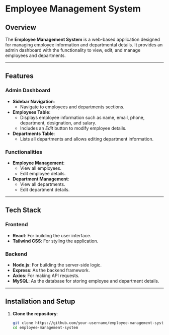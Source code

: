 # Employee Management System

## Overview

The **Employee Management System** is a web-based application designed for managing employee information and departmental details. It provides an admin dashboard with the functionality to view, edit, and manage employees and departments.

---

## Features

### Admin Dashboard
- **Sidebar Navigation**:
  - Navigate to employees and departments sections.
- **Employees Table**:
  - Displays employee information such as name, email, phone, department, designation, and salary.
  - Includes an *Edit* button to modify employee details.
- **Departments Table**:
  - Lists all departments and allows editing department information.

### Functionalities
- **Employee Management**:
  - View all employees.
  - Edit employee details.
- **Department Management**:
  - View all departments.
  - Edit department details.

---

## Tech Stack

### Frontend
- **React**: For building the user interface.
- **Tailwind CSS**: For styling the application.

### Backend
- **Node.js**: For building the server-side logic.
- **Express**: As the backend framework.
- **Axios**: For making API requests.
- **MySQL**: As the database for storing employee and department details.

---

## Installation and Setup

1. **Clone the repository**:
   ```bash
   git clone https://github.com/your-username/employee-management-system.git
   cd employee-management-system
